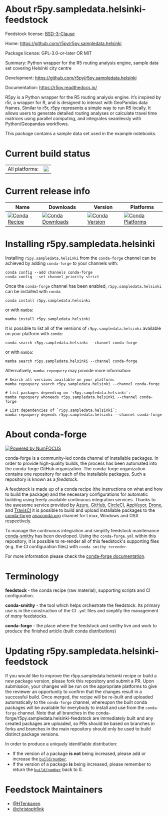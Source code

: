 About r5py.sampledata.helsinki-feedstock
========================================

Feedstock license: [BSD-3-Clause](https://github.com/conda-forge/r5py.sampledata.helsinki-feedstock/blob/main/LICENSE.txt)

Home: https://github.com/r5py/r5py.sampledata.helsinki

Package license: GPL-3.0-or-later OR MIT

Summary: Python wrapper for the R5 routing analysis engine, sample data set covering Helsinki city centre

Development: https://github.com/r5py/r5py.sampledata.helsinki

Documentation: https://r5py.readthedocs.io/

R5py is a Python wrapper for the R5 routing analysis engine. It’s inspired
by r5r, a wrapper for R, and is designed to interact with GeoPandas data
frames.  Similar to r5r, r5py represents a simple way to run R5 locally. It
allows users to generate detailed routing analyses or calculate travel time
matrices using parallel computing, and integrates seamlessly with
Python/Geopandas workflows.

This package contains a sample data set used in the example notebooks.


Current build status
====================


<table><tr><td>All platforms:</td>
    <td>
      <a href="https://dev.azure.com/conda-forge/feedstock-builds/_build/latest?definitionId=20620&branchName=main">
        <img src="https://dev.azure.com/conda-forge/feedstock-builds/_apis/build/status/r5py.sampledata.helsinki-feedstock?branchName=main">
      </a>
    </td>
  </tr>
</table>

Current release info
====================

| Name | Downloads | Version | Platforms |
| --- | --- | --- | --- |
| [![Conda Recipe](https://img.shields.io/badge/recipe-r5py.sampledata.helsinki-green.svg)](https://anaconda.org/conda-forge/r5py.sampledata.helsinki) | [![Conda Downloads](https://img.shields.io/conda/dn/conda-forge/r5py.sampledata.helsinki.svg)](https://anaconda.org/conda-forge/r5py.sampledata.helsinki) | [![Conda Version](https://img.shields.io/conda/vn/conda-forge/r5py.sampledata.helsinki.svg)](https://anaconda.org/conda-forge/r5py.sampledata.helsinki) | [![Conda Platforms](https://img.shields.io/conda/pn/conda-forge/r5py.sampledata.helsinki.svg)](https://anaconda.org/conda-forge/r5py.sampledata.helsinki) |

Installing r5py.sampledata.helsinki
===================================

Installing `r5py.sampledata.helsinki` from the `conda-forge` channel can be achieved by adding `conda-forge` to your channels with:

```
conda config --add channels conda-forge
conda config --set channel_priority strict
```

Once the `conda-forge` channel has been enabled, `r5py.sampledata.helsinki` can be installed with `conda`:

```
conda install r5py.sampledata.helsinki
```

or with `mamba`:

```
mamba install r5py.sampledata.helsinki
```

It is possible to list all of the versions of `r5py.sampledata.helsinki` available on your platform with `conda`:

```
conda search r5py.sampledata.helsinki --channel conda-forge
```

or with `mamba`:

```
mamba search r5py.sampledata.helsinki --channel conda-forge
```

Alternatively, `mamba repoquery` may provide more information:

```
# Search all versions available on your platform:
mamba repoquery search r5py.sampledata.helsinki --channel conda-forge

# List packages depending on `r5py.sampledata.helsinki`:
mamba repoquery whoneeds r5py.sampledata.helsinki --channel conda-forge

# List dependencies of `r5py.sampledata.helsinki`:
mamba repoquery depends r5py.sampledata.helsinki --channel conda-forge
```


About conda-forge
=================

[![Powered by
NumFOCUS](https://img.shields.io/badge/powered%20by-NumFOCUS-orange.svg?style=flat&colorA=E1523D&colorB=007D8A)](https://numfocus.org)

conda-forge is a community-led conda channel of installable packages.
In order to provide high-quality builds, the process has been automated into the
conda-forge GitHub organization. The conda-forge organization contains one repository
for each of the installable packages. Such a repository is known as a *feedstock*.

A feedstock is made up of a conda recipe (the instructions on what and how to build
the package) and the necessary configurations for automatic building using freely
available continuous integration services. Thanks to the awesome service provided by
[Azure](https://azure.microsoft.com/en-us/services/devops/), [GitHub](https://github.com/),
[CircleCI](https://circleci.com/), [AppVeyor](https://www.appveyor.com/),
[Drone](https://cloud.drone.io/welcome), and [TravisCI](https://travis-ci.com/)
it is possible to build and upload installable packages to the
[conda-forge](https://anaconda.org/conda-forge) [anaconda.org](https://anaconda.org/)
channel for Linux, Windows and OSX respectively.

To manage the continuous integration and simplify feedstock maintenance
[conda-smithy](https://github.com/conda-forge/conda-smithy) has been developed.
Using the ``conda-forge.yml`` within this repository, it is possible to re-render all of
this feedstock's supporting files (e.g. the CI configuration files) with ``conda smithy rerender``.

For more information please check the [conda-forge documentation](https://conda-forge.org/docs/).

Terminology
===========

**feedstock** - the conda recipe (raw material), supporting scripts and CI configuration.

**conda-smithy** - the tool which helps orchestrate the feedstock.
                   Its primary use is in the construction of the CI ``.yml`` files
                   and simplify the management of *many* feedstocks.

**conda-forge** - the place where the feedstock and smithy live and work to
                  produce the finished article (built conda distributions)


Updating r5py.sampledata.helsinki-feedstock
===========================================

If you would like to improve the r5py.sampledata.helsinki recipe or build a new
package version, please fork this repository and submit a PR. Upon submission,
your changes will be run on the appropriate platforms to give the reviewer an
opportunity to confirm that the changes result in a successful build. Once
merged, the recipe will be re-built and uploaded automatically to the
`conda-forge` channel, whereupon the built conda packages will be available for
everybody to install and use from the `conda-forge` channel.
Note that all branches in the conda-forge/r5py.sampledata.helsinki-feedstock are
immediately built and any created packages are uploaded, so PRs should be based
on branches in forks and branches in the main repository should only be used to
build distinct package versions.

In order to produce a uniquely identifiable distribution:
 * If the version of a package **is not** being increased, please add or increase
   the [``build/number``](https://docs.conda.io/projects/conda-build/en/latest/resources/define-metadata.html#build-number-and-string).
 * If the version of a package **is** being increased, please remember to return
   the [``build/number``](https://docs.conda.io/projects/conda-build/en/latest/resources/define-metadata.html#build-number-and-string)
   back to 0.

Feedstock Maintainers
=====================

* [@HTenkanen](https://github.com/HTenkanen/)
* [@christophfink](https://github.com/christophfink/)

